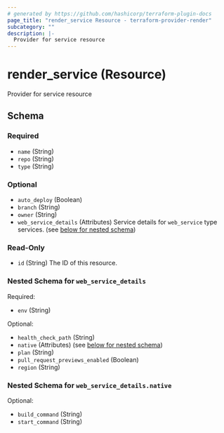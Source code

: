 ```yaml
---
# generated by https://github.com/hashicorp/terraform-plugin-docs
page_title: "render_service Resource - terraform-provider-render"
subcategory: ""
description: |-
  Provider for service resource
---
```


# render_service (Resource)

Provider for service resource



<!-- schema generated by tfplugindocs -->
## Schema

### Required

- `name` (String)
- `repo` (String)
- `type` (String)

### Optional

- `auto_deploy` (Boolean)
- `branch` (String)
- `owner` (String)
- `web_service_details` (Attributes) Service details for `web_service` type services. (see [below for nested schema](#nestedatt--web_service_details))

### Read-Only

- `id` (String) The ID of this resource.

<a id="nestedatt--web_service_details"></a>
### Nested Schema for `web_service_details`

Required:

- `env` (String)

Optional:

- `health_check_path` (String)
- `native` (Attributes) (see [below for nested schema](#nestedatt--web_service_details--native))
- `plan` (String)
- `pull_request_previews_enabled` (Boolean)
- `region` (String)

<a id="nestedatt--web_service_details--native"></a>
### Nested Schema for `web_service_details.native`

Optional:

- `build_command` (String)
- `start_command` (String)


